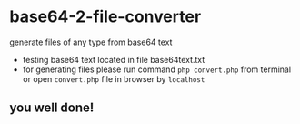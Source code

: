 # base64-2-file-converter

generate files of any type from base64 text

 
[logo]: http://suyashkale.com/wp-content/uploads/2015/10/php-1052x490.jpg "Logo Title Text 2"

- testing base64 text located in file base64text.txt
- for generating files please run command `php convert.php` from terminal or open `convert.php` file in browser by `localhost`
## you well done!

